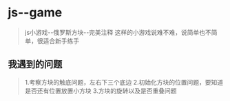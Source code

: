 # js--game
>   js小游戏--俄罗斯方块--完美注释
>   这样的小游戏说难不难，说简单也不简单，很适合新手练手
## 我遇到的问题
> 1.考察方块的触底问题，左右下三个底边
> 2.初始化方块的位置问题，要知道是否还有位置放置小方块
> 3.方块的旋转以及是否重叠问题
